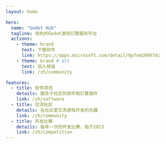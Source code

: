 ```yaml
---
layout: home

hero:
  name: "Godot Hub"
  tagline: 领先的Godot游戏引擎服务平台
  actions:
    - theme: brand
      text: 下载软件
      link: https://apps.microsoft.com/detail/9pfnm10997dc
    - theme: brand # alt
      text: 加入频道
      link: /zh/community

features:
  - title: 软件项目
    details: 服务于社区的软件和引擎插件
    link: /zh/software
  - title: 交流社区
    details: 在社区里交流游戏开发的乐趣
    link: /zh/community
  - title: 开发比赛
    details: 每年一次的开发比赛，始于2023
    link: /zh/competition
---
```


